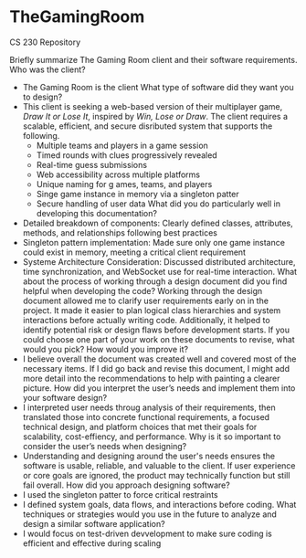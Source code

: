 # TheGamingRoom
CS 230 Repository

Briefly summarize The Gaming Room client and their software requirements. 
Who was the client? 
- The Gaming Room is the client
What type of software did they want you to design?
- This client is seeking a web-based version of their multiplayer game, *Draw It or Lose It*, inspired by *Win, Lose or Draw*. The client requires a scalable, efficient, and secure disributed system that supports the following.
  - Multiple teams and players in a game session
  - Timed rounds with clues progressively revealed
  - Real-time guess submissions
  - Web accessibility across multiple platforms
  - Unique naming for g ames, teams, and players
  - Singe game instance in memory via a singleton patter
  - Secure handling of user data
What did you do particularly well in developing this documentation?
- Detailed breakdown of components: Clearly defined classes, attributes, methods, and relationships following best practices
- Singleton pattern implementation: Made sure only one game instance could exist in memory, meeting a critical client requirement
- Systeme Architecture Consideration: Discussed distributed architecture, time synchronization, and WebSocket use for real-time interaction.
What about the process of working through a design document did you find helpful when developing the code?
Working through the design document allowed me to clarify user requirements early on in the project. It made it easier to plan logical class hierarchies and system interactions before actually writing code. Additionally, it helped to identify potential risk or design flaws before development starts. 
If you could choose one part of your work on these documents to revise, what would you pick?
How would you improve it?
- I believe overall the document was created well and covered most of the necessary items. If I did go back and revise this document, I might add more detail into the recommendations to help with painting a clearer picture.
How did you interpret the user’s needs and implement them into your software design?
- I interpreted user needs throug analysis of their requirements, then translated those into concrete functional requirements, a focused technical design, and platform choices that met their goals for scalability, cost-effiency, and performance.
Why is it so important to consider the user’s needs when designing?
- Understanding and designing around the user's needs ensures the software is usable, reliable, and valuable to the client. If user experience or core goals are ignored, the product may technically function but still fail overall. 
How did you approach designing software?
- I used the singleton patter to force critical restraints
- I defined system goals, data flows, and interactions before coding. 
What techniques or strategies would you use in the future to analyze and design a similar software application?
- I would focus on test-driven devvelopment to make sure coding is efficient and effective during scaling 
